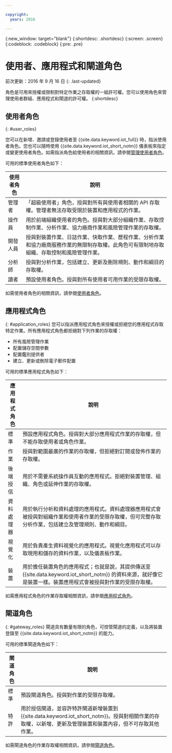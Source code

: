 ```yaml
---

copyright:
  years: 2016

---
```


{:new_window: target="blank"}
{:shortdesc: .shortdesc}
{:screen: .screen}
{:codeblock: .codeblock}
{:pre: .pre}

# 使用者、應用程式和閘道角色
前次更新：2016 年 9 月 16 日
{: .last-updated}

角色是可用來授權或限制對特定作業之存取權的一組許可權。您可以使用角色來管理使用者群組、應用程式和閘道的許可權。
{:shortdesc}

## 使用者角色
{: #user_roles}

您可以在新增、邀請或登錄使用者至 {{site.data.keyword.iot_full}} 時，指派使用者角色。您也可以隨時使用 {{site.data.keyword.iot_short_notm}} 儀表板來指定或變更使用者角色。如需指派角色給使用者的相關資訊，請參閱[管理使用者角色](managing_user_roles.html)。

可用的標準使用者角色如下：

使用者角色 | 說明
------------- | -------------
管理者 | 「超級使用者」角色，授與對所有與使用者相關的 API 存取權。管理者無法存取受限於裝置和應用程式的作業。
操作員 | 用於前端組織使用者的角色。授與對大部分組織作業、存取控制作業、分析作業、協力廠商作業和風險管理作業的存取權。
開發人員 | 授與對裝置作業、日誌作業、快取作業、歷程作業、分析作業和協力廠商服務作業的無限制存取權。此角色可有限制地存取組織、存取控制和風險管理作業。
分析師 | 授與對分析作業，包括建立、更新及刪除規則、動作和綱目的存取權。
讀者 | 預設使用者角色。授與對所有使用者可用作業的受限存取權。

如需使用者角色的相關資訊，請參閱[使用者角色](reference/roles_access.html)。

## 應用程式角色
{: #application_roles}
您可以指派應用程式角色來授權或拒絕您的應用程式存取特定作業。所有應用程式角色都拒絕對下列作業的存取權：

- 所有風險管理作業
- 配置儲存空間參數
- 配置鑑別提供者
- 建立、更新或刪除電子郵件配置

可用的標準應用程式角色如下：

應用程式角色 | 說明
------------- | -------------
標準 | 預設應用程式角色。授與對大部分應用程式作業的存取權，但不能存取使用者或角色作業。   
作業 | 授與對範圍最廣的作業的存取權，但拒絕對訂閱或發佈作業的存取權。
後端授信 | 用於不需要系統操作員互動的應用程式。拒絕對裝置管理、組織、角色或延伸作業的存取權。
資料處理器 | 用於執行分析和資料處理的應用程式。資料處理器應用程式會被授與對組織作業和使用者作業的受限存取權，但可完整存取分析作業，包括建立及管理規則、動作和綱目。
視覺化 | 用於負責產生資料視覺化的應用程式。視覺化應用程式可以存取現用和儲存的資料作業，以及儀表板作業。
裝置 | 用於擔任裝置角色的應用程式；也就是說，其提供傳送至 {{site.data.keyword.iot_short_notm}} 的資料來源，就好像它是裝置一樣。裝置應用程式會被授與對作業的受限存取權。

如需應用程式角色的作業存取權相關資訊，請參閱[應用程式角色](reference/app_roles_access.html)。

## 閘道角色
{: #gateway_roles}
閘道具有數量有限的角色，可控管閘道的定義，以及將裝置登錄至 {{site.data.keyword.iot_short_notm}} 的能力。

可用的標準閘道角色如下：

閘道角色 | 說明
------------- | -------------
標準 | 預設閘道角色。授與對作業的受限存取權。
特許 | 用於授信閘道，並容許特許閘道新增裝置到 {{site.data.keyword.iot_short_notm}}。授與對相關作業的存取權，以新增、更新及管理裝置和裝置內容，但不可存取其他作業。  

如需閘道角色的作業存取權相關資訊，請參閱[閘道角色](reference/gateway_roles_access.html)。
